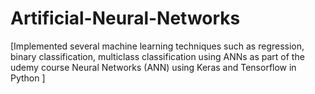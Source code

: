 # Artificial-Neural-Networks
[Implemented several machine learning techniques such as regression, binary classification, multiclass classification using ANNs as part of the udemy course Neural Networks (ANN) using Keras and Tensorflow in Python ] 
